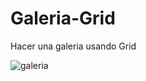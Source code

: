 # Galeria-Grid
Hacer una galeria usando Grid

<img src="https://bashooka.com/wp-content/uploads/2014/11/mikado-6.jpg" alt="galeria">
